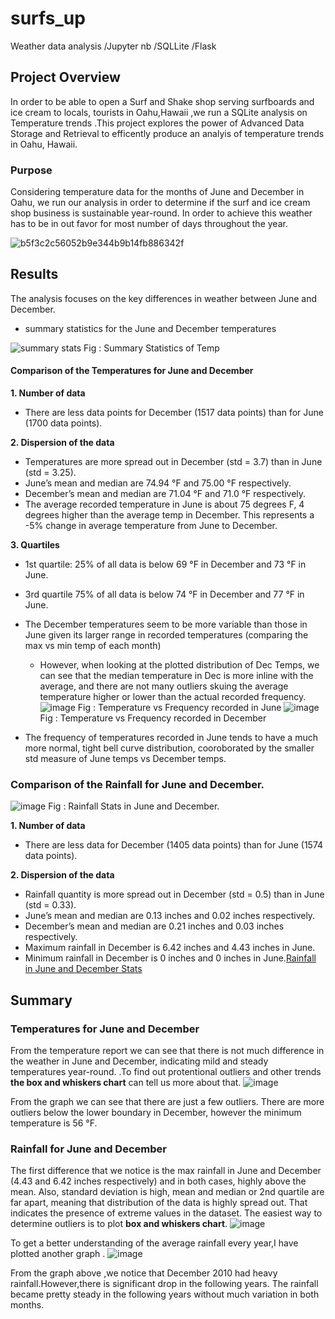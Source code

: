 # surfs_up
Weather data analysis /Jupyter nb /SQLLite /Flask

## Project Overview
In order to be able to open a Surf and Shake shop serving surfboards and ice cream to locals, tourists in Oahu,Hawaii ,we run a SQLite analysis on Temperature trends .This project explores the power of Advanced Data Storage and Retrieval to efficently produce an analyis of temperature trends in Oahu, Hawaii.
### Purpose
Considering temperature data for the months of June and December in Oahu, we run our analysis in order to determine if the surf and ice cream shop business is sustainable year-round. In order to achieve this weather has to be in out favor for most number of days throughout the year.

![b5f3c2c56052b9e344b9b14fb886342f](https://user-images.githubusercontent.com/119648166/220239451-7597e418-ba4a-42f7-b7ef-6dc95e62fd6c.jpg)

## Results
The analysis focuses on the key differences in weather between June and December.



 - summary statistics for the June  and December temperatures

 
 ![summary stats](https://user-images.githubusercontent.com/119648166/220239750-55cf7833-c9b9-4444-af2f-ac3155b30fac.png)
  Fig : Summary Statistics of Temp
#### Comparison of the Temperatures for June and December

**1. Number of data**

-   There are less data points for December (1517 data points) than for June (1700 data points).

**2. Dispersion of the data**
-   Temperatures are more spread out in December (std = 3.7) than in June (std = 3.25).
-   June’s mean and median are 74.94 °F and 75.00 °F respectively.
-   December’s mean and median are 71.04 °F and 71.0 °F respectively.
-    The average recorded temperature in June is about 75 degrees F, 4 degrees higher than the average temp in December.
    This represents a -5% change in average temperature from June to December.

**3. Quartiles**

-   1st quartile: 25% of all data is below 69 °F in December and 73 °F in June.
-   3rd quartile 75% of all data is below 74 °F in December and 77 °F in June.

-   The December temperatures seem to be more variable than those in June given its larger range in recorded temperatures (comparing the max vs min temp of each month)
    -   However, when looking at the plotted distribution of Dec Temps, we can see that the median temperature in Dec is more inline with the average, and there are not many outliers skuing the average temperature higher or lower than the actual recorded frequency.
![image](https://user-images.githubusercontent.com/119648166/220240152-ea8a5b90-6070-474e-96c6-a6ae67b379f9.png)
 Fig : Temperature vs Frequency  recorded in June
![image](https://user-images.githubusercontent.com/119648166/220240185-b066e61d-9a0d-425e-b741-fd20a9265743.png)
  Fig : Temperature vs Frequency  recorded in December

-   The frequency of temperatures recorded in June tends to have a much more normal, tight bell curve distribution, cooroborated by the smaller std measure of June temps vs December temps.
### Comparison of the Rainfall for June and December.
![image](https://user-images.githubusercontent.com/119648166/220240596-1983e53d-3753-4fbc-a6ac-d04e01bd2723.png)
Fig : Rainfall Stats in June and December.

**1. Number of data**

-   There are less data for December (1405 data points) than for June (1574 data points).

**2. Dispersion of the data**

-   Rainfall quantity is more spread out in December (std = 0.5) than in June (std = 0.33).
-   June’s mean and median are 0.13 inches and 0.02 inches respectively.
-   December’s mean and median are 0.21 inches and 0.03 inches respectively.
-   Maximum rainfall in December is 6.42 inches and 4.43 inches in June.
-   Minimum rainfall in December is 0 inches and 0 inches in June.[Rainfall in June and December Stats](%22C:%5CUsers%5Csmita_emkucur%5CDesktop%5CBoot%20Camp%5CMod%209%20Python-sqllite-flask%5Csurfs_up%5Crainfall.png%22)

## Summary
### Temperatures for June and December

From the temperature report we can see that there is not much difference in the weather in June and December, indicating mild and steady temperatures year-round. .To find out protentional outliers and other trends  **the box and whiskers chart**  can tell us more about that.
![image](https://user-images.githubusercontent.com/119648166/220240686-6815619a-3f0e-4730-8938-10c357de463d.png)

From the graph we can see that there are just a few outliers. There are more outliers below the lower boundary in December, however the minimum temperature is 56 °F.

###  Rainfall for June and December

The first difference that we notice is the max rainfall in June and December (4.43 and 6.42 inches respectively) and in both cases, highly above the mean.
Also, standard deviation is high, mean and median or 2nd quartile are far apart, meaning that distribution of the data is highly spread out. That indicates the presence of extreme values in the dataset. The easiest way to determine outliers is to plot **box and whiskers chart**.
![image](https://user-images.githubusercontent.com/119648166/220240719-4d46be7b-ffbd-4939-8a18-483f3cbba9f1.png)

To get a better understanding of the average rainfall every year,I have plotted another graph .
![image](https://user-images.githubusercontent.com/119648166/220240741-45e615f8-7c99-4889-81d6-f20426a29ed9.png)

From the graph above ,we notice that  December 2010  had heavy rainfall.However,there is  significant drop in the following years. The rainfall became pretty steady in the following years without much variation in both months.

